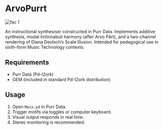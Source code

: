 # ArvoPurrt
![fac 1](https://github.com/user-attachments/assets/15b5993a-40a8-4e3a-b1f4-33598248539f)

An instructional synthesiser constructed in Purr Data. Implements additive synthesis, modal tintinnabuli harmony (after Arvo Pärt), and a two-channel rendering of Diana Deutsch’s Scale Illusion. Intended for pedagogical use in sixth-form Music Technology contexts.

## Requirements

- Purr Data (Pd-l2ork)
- GEM (included in standard Pd-l2ork distribution)

## Usage

1. Open `Main.pd` in Purr Data.
2. Trigger motifs via toggles or computer keyboard.
3. Visual output responds in real time.
4. Stereo monitoring is recommended.
